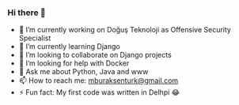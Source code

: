 ### Hi there 👋

- 🔭 I’m currently working on Doğuş Teknoloji as Offensive Security Specialist
- 🌱 I’m currently learning Django
- 👯 I’m looking to collaborate on Django projects
- 🤔 I’m looking for help with Docker
- 💬 Ask me about Python, Java and www
- 📫 How to reach me: mburaksenturk@gmail.com
- ⚡ Fun fact: My first code was written in Delhpi 😂

